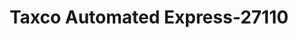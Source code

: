 ---
f_zip-code: 75901
f_state-code: TX
title: Taxco Automated Express-27110
f_phone: 936-637-1040
f_city-only: Lufkin
f_address: 801 Clark Avenue Lufkin
f_location-unique-id: '27110'
slug: taxco-automated-express-27110
updated-on: '2024-05-30T13:46:58.046Z'
created-on: '2024-05-30T13:36:59.803Z'
published-on: '2024-05-30T13:54:32.469Z'
f_city-state: cms/city/lufkin-tx.md
f_company: cms/company/taxco-automated-express.md
f_state: cms/state/texas.md
layout: '[payday-loan].html'
tags: payday-loan
---